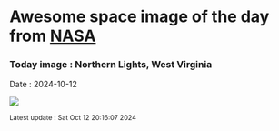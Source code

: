 
# Awesome space image of the day from [NASA](https://api.nasa.gov/)

### Today image : Northern Lights, West Virginia
Date : 2024-10-12

![](https://apod.nasa.gov/apod/image/2410/241010_eggleston_1024.jpg)

<small>Latest update : Sat Oct 12 20:16:07 2024</small>
        